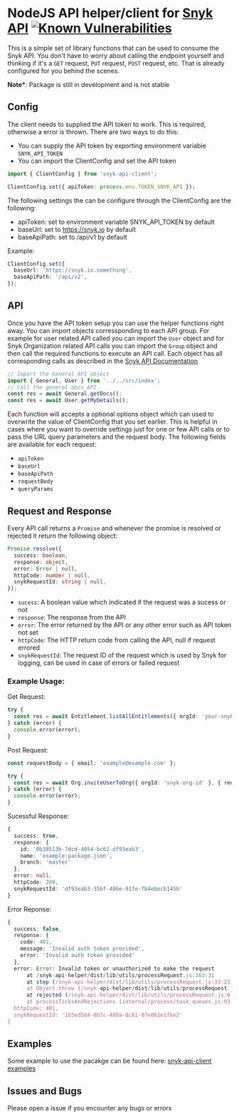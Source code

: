 # NodeJS API helper/client for [Snyk API](https://snyk.docs.apiary.io/#reference/users/user-details/get-user-details) [![Known Vulnerabilities](https://snyk.io/test/github/lovebhardwajsnyk/snyk-api-client/badge.svg)](https://snyk.io/test/github/lovebhardwajsnyk/snyk-api-client)

This is a simple set of library functions that can be used to consume the Snyk API. You don't have to worry about calling the endpoint yourself and thinking if it's a `GET` request, `PUT` request, `POST` request, etc. That is already configured for you behind the scenes.

**Note\***: Package is still in development and is not stable

## Config

The client needs to supplied the API token to work. This is required, otherwise a error is thrown. There are two ways to do this:

- You can supply the API token by exporting environment variable `SNYK_API_TOKEN`
- You can import the ClientConfig and set the API token

```ts
import { ClientConfig } from 'snyk-api-client';

ClientConfig.set({ apiToken: process.env.TOKEN_SNYK_API });
```

The following settings the can be configure through the ClientConfig are the following:

- apiToken: set to environment variable SNYK_API_TOKEN by default
- baseUrl: set to https://snyk.io by default
- baseApiPath: set to /api/v1 by default

Example:

```ts
ClientConfig.set({
  baseUrl: 'https://snyk.io.something',
  baseApiPath: '/api/v2',
});
```

## API

Once you have the API token setup you can use the helper functions right away. You can import objects corressponding to each API group. For example for user related API called you can import the `User` object and for Snyk Organization related API calls you can import the `Group` object and then call the required functions to execute an API call. Each object has all corresponding calls as described in the [Snyk API Documentation](https://snyk.docs.apiary.io/#)

```ts
// Import the General API object
import { General, User } from '../../src/index';
// Call the general docs API
const res = await General.getDocs();
const res = await User.getMyDetails();
```

Each function will accepts a optional options object which can used to overwrite the value of ClientConfig that you set earlier. This is helpful in cases where you want to override settings just for one or few API calls or to pass the URL query parameters and the request body. The following fields are available for each request:

- `apiToken`
- `baseUrl`
- `baseApiPath`
- `requestBody`
- `queryParams`

## Request and Response

Every API call returns a `Promise` and whenever the promise is resolved or rejected it return the following object:

```ts
Promise.resolve({
  success: boolean,
  response: object,
  error: Error | null,
  httpCode: number | null,
  snykRequestId: string | null,
});
```

- `sucess`: A boolean value which indicated if the request was a sucess or not
- `response`: The response from the API
- `error`: The error returned by the API or any other error such as API token not set
- `httpCode`: The HTTP return code from calling the API, null if request errored
- `snykRequestId`: The request ID of the request which is used by Snyk for logging, can be used in case of errors or failed request

### Example Usage:

Get Request:

```ts
try {
  const res = await Entitlement.listAllEntitlements({ orgId: 'your-snyk-org-id' });
} catch (error) {
  console.error(error);
}
```

Post Request:

```ts
const requestBody = { email: 'example@example.com' };

try {
  const res = await Org.inviteUserToOrg({ orgId: 'snyk-org-id' }, { requestBody });
} catch (error) {
  console.error(error);
}
```

Sucessful Response:

```ts
{
  success: true,
  response: {
    id: '0b38513b-7dcd-4054-bc62-df93eab3',
    name: 'example:package.json',
    branch: 'master'
  },
  error: null,
  httpCode: 200,
  snykRequestId: 'df93eab3-35bf-406e-91fe-fb4ebecb145b'
}
```

Error Reponse:

```ts
{
  success: false,
  response: {
    code: 401,
    message: 'Invalid auth token provided',
    error: 'Invalid auth token provided'
  },
  error: Error: Invalid token or unauthorized to make the request
      at /snyk-api-helper/dist/lib/utils/processRequest.js:163:31
      at step (/snyk-api-helper/dist/lib/utils/processRequest.js:33:23)
      at Object.throw (/snyk-api-helper/dist/lib/utils/processRequest.js:14:53)
      at rejected (/snyk-api-helper/dist/lib/utils/processRequest.js:6:65)
      at processTicksAndRejections (internal/process/task_queues.js:93:5),
  httpCode: 401,
  snykRequestId: '165ed584-0b7c-480a-8c61-07e061e1fbe2'
}
```

## Examples

Some example to use the pacakge can be found here: [snyk-api-client examples](https://github.com/lovebhardwajsnyk/snyk-api-client-examples)

## Issues and Bugs

Please open a issue if you encounter any bugs or errors
